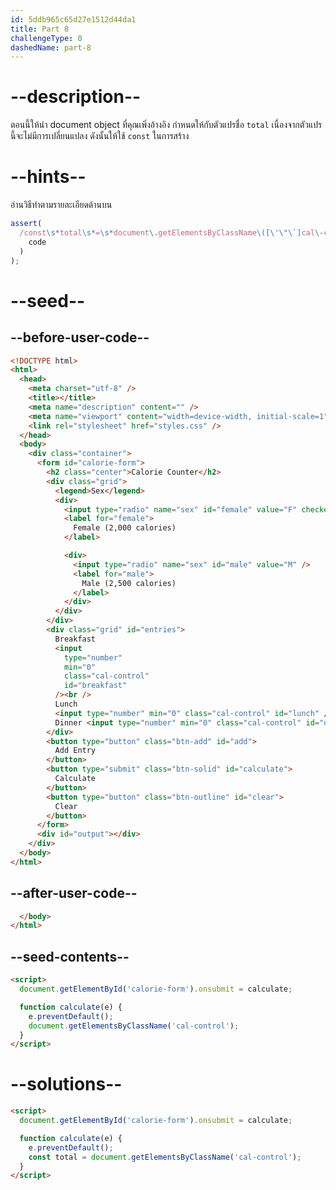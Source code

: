 ```yaml
---
id: 5ddb965c65d27e1512d44da1
title: Part 8
challengeType: 0
dashedName: part-8
---
```


# --description--

ตอนนี้ให้นำ document object ที่คุณเพิ่งอ้างอิง กำหนดให้กับตัวแปรชื่อ `total` เนื่องจากตัวแปรนี้จะไม่มีการเปลี่ยนแปลง ดังนั้นให้ใช้ `const` ในการสร้าง

# --hints--

อ่านวิธีทำตามรายละเอียดด้านบน

```js
assert(
  /const\s*total\s*=\s*document\.getElementsByClassName\([\'\"\`]cal\-control[\'\"\`]\)/.test(
    code
  )
);
```

# --seed--

## --before-user-code--

```html
<!DOCTYPE html>
<html>
  <head>
    <meta charset="utf-8" />
    <title></title>
    <meta name="description" content="" />
    <meta name="viewport" content="width=device-width, initial-scale=1" />
    <link rel="stylesheet" href="styles.css" />
  </head>
  <body>
    <div class="container">
      <form id="calorie-form">
        <h2 class="center">Calorie Counter</h2>
        <div class="grid">
          <legend>Sex</legend>
          <div>
            <input type="radio" name="sex" id="female" value="F" checked />
            <label for="female">
              Female (2,000 calories)
            </label>

            <div>
              <input type="radio" name="sex" id="male" value="M" />
              <label for="male">
                Male (2,500 calories)
              </label>
            </div>
          </div>
        </div>
        <div class="grid" id="entries">
          Breakfast
          <input
            type="number"
            min="0"
            class="cal-control"
            id="breakfast"
          /><br />
          Lunch
          <input type="number" min="0" class="cal-control" id="lunch" /><br />
          Dinner <input type="number" min="0" class="cal-control" id="dinner" />
        </div>
        <button type="button" class="btn-add" id="add">
          Add Entry
        </button>
        <button type="submit" class="btn-solid" id="calculate">
          Calculate
        </button>
        <button type="button" class="btn-outline" id="clear">
          Clear
        </button>
      </form>
      <div id="output"></div>
    </div>
  </body>
</html>
```

## --after-user-code--

```html
  </body>
</html>
```

## --seed-contents--

```html
<script>
  document.getElementById('calorie-form').onsubmit = calculate;

  function calculate(e) {
    e.preventDefault();
    document.getElementsByClassName('cal-control');
  }
</script>
```

# --solutions--

```html
<script>
  document.getElementById('calorie-form').onsubmit = calculate;

  function calculate(e) {
    e.preventDefault();
    const total = document.getElementsByClassName('cal-control');
  }
</script>
```
